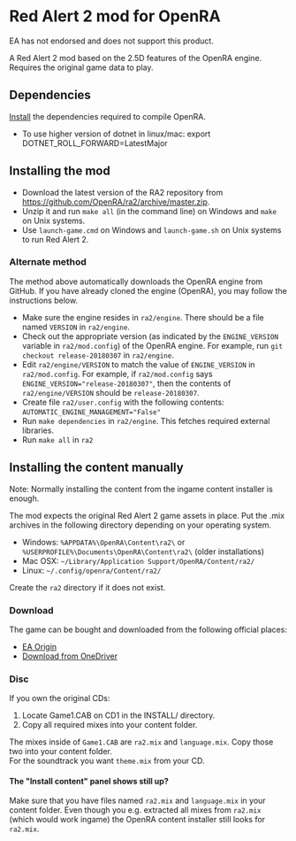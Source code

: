 # Red Alert 2 mod for OpenRA

EA has not endorsed and does not support this product.

A Red Alert 2 mod based on the 2.5D features of the OpenRA engine. Requires the original game data to play.

## Dependencies
[Install](https://github.com/OpenRA/OpenRA/blob/release-20200202/INSTALL.md) the dependencies required to compile OpenRA.

- To use higher version of dotnet in linux/mac: export DOTNET_ROLL_FORWARD=LatestMajor

## Installing the mod

- Download the latest version of the RA2 repository from https://github.com/OpenRA/ra2/archive/master.zip.
- Unzip it and run `make all` (in the command line) on Windows and `make` on Unix systems.
- Use `launch-game.cmd` on Windows and `launch-game.sh` on Unix systems to run Red Alert 2.

### Alternate method

The method above automatically downloads the OpenRA engine from GitHub. If you have already cloned the engine (OpenRA), you may follow the instructions below.

- Make sure the engine resides in `ra2/engine`. There should be a file named `VERSION` in `ra2/engine`.
- Check out the appropriate version (as indicated by the `ENGINE_VERSION` variable in `ra2/mod.config`) of the OpenRA engine. For example, run `git checkout release-20180307` in `ra2/engine`.
- Edit `ra2/engine/VERSION` to match the value of `ENGINE_VERSION` in `ra2/mod.config`. For example, if `ra2/mod.config` says `ENGINE_VERSION="release-20180307"`, then the contents of `ra2/engine/VERSION` should be `release-20180307`.
- Create file `ra2/user.config` with the following contents: `AUTOMATIC_ENGINE_MANAGEMENT="False"`
- Run `make dependencies` in `ra2/engine`. This fetches required external libraries.
- Run `make all` in `ra2`

## Installing the content manually

Note: Normally installing the content from the ingame content installer is enough.

The mod expects the original Red Alert 2 game assets in place. Put the .mix archives in the following directory depending on your operating system.
  * Windows:  `%APPDATA%\OpenRA\Content\ra2\` or `%USERPROFILE%\Documents\OpenRA\Content\ra2\` (older installations)
  * Mac OSX:  `~/Library/Application Support/OpenRA/Content/ra2/`
  * Linux:  `~/.config/openra/Content/ra2/`

Create the `ra2` directory if it does not exist.

### Download
The game can be bought and downloaded from the following official places:

* [EA Origin](https://www.origin.com/en-de/store/buy/c-c-the-ultimate-collection/pc-download/bundle/ultimate-collection)
* [Download from OneDriver](https://1drv.ms/f/s!Ap2Dq5Q_kRPGapKIQXkmezfQbOM)

### Disc
If you own the original CDs:

1. Locate Game1.CAB on CD1 in the INSTALL/ directory.
2. Copy all required mixes into your content folder.  

The mixes inside of `Game1.CAB` are `ra2.mix` and `language.mix`.
Copy those two into your content folder.  
For the soundtrack you want `theme.mix` from your CD.

#### The "Install content" panel shows still up?

Make sure that you have files named `ra2.mix` and `language.mix` in your content folder. Even though you e.g. extracted all mixes from `ra2.mix` (which would work ingame) the OpenRA content installer still looks for `ra2.mix`.

